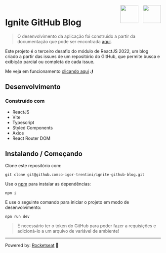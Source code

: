 <img src="https://drive.google.com/uc?export=view&id=124D8CimqNX5Eoqa4m1gvBdUEnJXNmq2e" alt="" width="58" height="58" align="right" />
<img src="https://drive.google.com/uc?export=view&id=1I8Gil5iH_K_4CeHBAvK-JlmDxGOIN-he" alt="" width="58" height="58" align="right" style="margin-right: 12px" />

# Ignite GitHub Blog

> O desenvolvimento da aplicação foi construido a partir da documentação que pode ser encontrada [aqui][].

Este projeto é o terceiro desafio do módulo de ReactJS 2022, um blog criado a partir das issues de um repositório do
GitHub, que permite busca e exibição parcial ou completa de cada issue.

Me veja em funcionamento [clicando aqui][] ***:)***

## Desenvolvimento

### Construído com

- ReactJS
- Vite
- Typescript
- Styled Components
- Axios
- React Router DOM

## Instalando / Começando

Clone este repositório com:

```shell
git clone git@github.com:o-igor-trentini/ignite-github-blog.git
```

Use o [npm][] para instalar as dependências:

```shell
npm i
```

E use o seguinte comando para iniciar o projeto em modo de desenvolvimento:

```shell
npm run dev
```

> É necessário ter o token do GitHub para poder fazer a requisições e adicioná-lo a um arquivo de variável de ambiente!

---

Powered by: [Rocketseat][] 🚀

[Rocketseat]: https://www.rocketseat.com.br/
[clicando aqui]: https://o-igor-trentini.github.io/ignite-github-blog/
[npm]: https://www.npmjs.com/
[aqui]: https://efficient-sloth-d85.notion.site/Desafio-03-Github-Blog-13593953670346908462ddc648d42cf1#c1c1dd82afc54494bb482e9bb3654085
